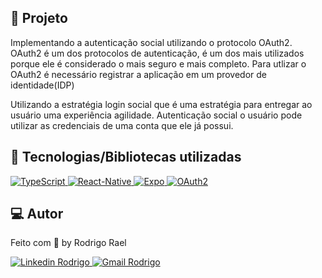 ## :page_with_curl: Projeto

Implementando a autenticação social utilizando o protocolo OAuth2.
OAuth2 é um dos protocolos de autenticação, é um dos mais utilizados porque ele é considerado o mais seguro e mais completo.
Para utlizar o OAuth2 é necessário registrar a aplicação em um provedor de identidade(IDP)

Utilizando a estratégia login social que é uma estratégia para entregar ao usuário uma experiência agilidade.
Autenticação social o usuário pode utilizar as credenciais de uma conta que ele já possui.


## 🚀 Tecnologias/Bibliotecas utilizadas
  
<a href="https://www.typescriptlang.org/" target="_blank"> <img src="https://img.shields.io/badge/-TypeScript-3178C6?style=flat-square&logo=TypeScript&logoColor=white" alt="TypeScript"> </a>
<a href="https://reactnative.dev/" target="_blank"> <img src="https://img.shields.io/badge/-ReactNative-61DAFB?style=flat-square&logo=React&logoColor=white" alt="React-Native"> </a>
<a href="https://expo.dev/" target="_blank"> <img src="https://img.shields.io/badge/-Expo-32373E?style=flat-square&logo=expo&logoColor=white" alt="Expo"> </a>
<a href="https://developers.google.com/identity/protocols/oauth2" target="_blank"> <img src="https://img.shields.io/badge/-OAuth2-009688?style=flat-square&logo=google&logoColor=white" alt="OAuth2"> </a>

## 💻 Autor

Feito com 💜 by Rodrigo Rael

<a href="https://www.linkedin.com/in/rodrigo-rael-a7a4b51a9/" target="_blank"> <img src="https://img.shields.io/badge/-RodrigoRael-blue?style=flat-square&logo=Linkedin&logoColor=white&link=https" alt="Linkedin Rodrigo"> </a>
<a href="https://img.shields.io/badge/-rodrigorael53@gmail.com-c14438?style=flat-square&logo=Gmail&logoColor=white&link=mailto:rodrigorael53@gmail.com" target="_blank"> <img src="https://img.shields.io/badge/-rodrigorael53@gmail.com-c14438?style=flat-square&logo=Gmail&logoColor=white&link=mailto:rodrigorael53@gmail.com" alt="Gmail Rodrigo"> </a>
